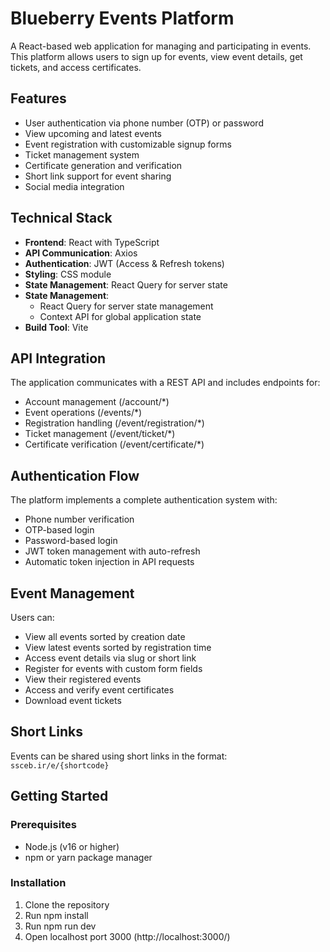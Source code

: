 # Blueberry Events Platform

A React-based web application for managing and participating in events. This platform allows users to sign up for events, view event details, get tickets, and access certificates.

## Features

- User authentication via phone number (OTP) or password
- View upcoming and latest events
- Event registration with customizable signup forms
- Ticket management system
- Certificate generation and verification
- Short link support for event sharing
- Social media integration

## Technical Stack

- **Frontend**: React with TypeScript
- **API Communication**: Axios
- **Authentication**: JWT (Access & Refresh tokens)
- **Styling**: CSS module
- **State Management**: React Query for server state
- **State Management**: 
  - React Query for server state management
  - Context API for global application state
- **Build Tool**: Vite

## API Integration

The application communicates with a REST API and includes endpoints for:

- Account management (/account/*)
- Event operations (/events/*)
- Registration handling (/event/registration/*)
- Ticket management (/event/ticket/*)
- Certificate verification (/event/certificate/*)

## Authentication Flow

The platform implements a complete authentication system with:
- Phone number verification
- OTP-based login
- Password-based login
- JWT token management with auto-refresh
- Automatic token injection in API requests

## Event Management

Users can:
- View all events sorted by creation date
- View latest events sorted by registration time
- Access event details via slug or short link
- Register for events with custom form fields
- View their registered events
- Access and verify event certificates
- Download event tickets


## Short Links

Events can be shared using short links in the format: `ssceb.ir/e/{shortcode}`


## Getting Started

### Prerequisites

- Node.js (v16 or higher)
- npm or yarn package manager

### Installation

1. Clone the repository
2. Run npm install
3. Run npm run dev
4. Open localhost port 3000 (http://localhost:3000/)





